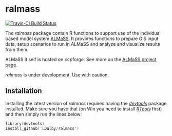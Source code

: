 # ralmass
[![Travis-CI Build Status](https://travis-ci.org/LDalby/ralmass.svg?branch=master)](https://travis-ci.org/LDalby/ralmass)

The *ralmass* package contain R functions to support use of the individual based model system [ALMaSS](http://almass.dk).
It provides functions to prepare GIS input data, setup scenarios to run in ALMaSS and analyze and visualize results from them. 

ALMaSS it self is hosted on ccpforge. See more on the [ALMaSS project page](http://ccpforge.cse.rl.ac.uk/gf/project/almass/).

*ralmass* is under development. Use with caution.


## Installation
Installing the latest version of *ralmass* requires having the [*devtools*](https://cran.r-project.org/web/packages/devtools/index.html) package installed. Make sure you have that (on Win you need to install [*RTools*](https://cran.r-project.org/bin/windows/Rtools/) first) and then simply run the lines below:
```s
library(devtools)
install_github('LDalby/ralmass')
```

